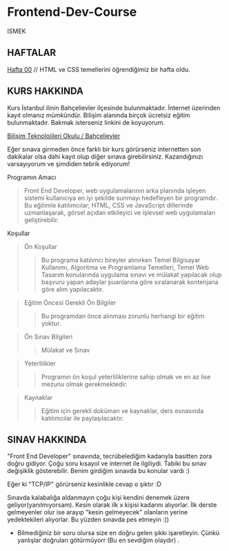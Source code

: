 # Frontend-Dev-Course
ISMEK
## HAFTALAR
[Hafta 00](https://github.com/damlahub/Frontend-Dev-Course/tree/main/Hafta-00)  // HTML ve CSS temellerini öğrendiğimiz bir hafta oldu.

## KURS HAKKINDA
Kurs İstanbul ilinin Bahçelievler ilçesinde bulunmaktadır. İnternet üzerinden kayıt olmanız mümkündür. Bilişim alanında birçok ücretsiz eğitim bulunmaktadır. Bakmak isterseniz linkini de koyuyorum.

[Bilişim Teknolojileri Okulu / Bahçelievler](https://enstitu.ibb.istanbul/portal/kurs_icerik.aspx?KursMerkezi=1076)

Eğer sınava girmeden önce farklı bir kurs görürseniz internetten son dakikalar olsa dahi kayıt olup diğer sınava girebilirsiniz. Kazandığınızı varsayıyorum ve şimdiden tebrik ediyorum!

Programın Amacı
> Front End Developer, web uygulamalarının arka planında işleyen sistemi kullanıcıya en iyi şekilde sunmayı hedefleyen bir programdır. Bu eğitimle katılımcılar; HTML, CSS ve JavaScript dillerinde uzmanlaşarak, görsel açıdan etkileyici ve işlevsel web uygulamaları geliştirebilir.

Koşullar
> Ön Koşullar
>> Bu programa katılımcı bireyler alınırken Temel Bilgisayar Kullanımı, Algoritma ve Programlama Temelleri, Temel Web Tasarım konularında uygulama sınavı ve mülakat yapılacak olup başvuru yapan adaylar puanlarına göre sıralanarak kontenjana göre alım yapılacaktır. 

> Eğitim Öncesi Gerekli Ön Bilgiler
>> Bu programdan önce alınması zorunlu herhangi bir eğitim yoktur.

> Ön Sınav Bilgileri
>> Mülakat ve Sınav

> Yeterlilikler
>> Programın ön koşul yeterliliklerine sahip olmak ve en az lise mezunu olmak gerekmektedir.

> Kaynaklar
>> Eğitim için gerekli doküman ve kaynaklar, ders esnasında katılımcılar ile paylaşılacaktır.

## SINAV HAKKINDA
"Front End Developer" sınavında, tecrübelediğim kadarıyla basitten zora doğru gidiyor. Çoğu soru kısayol ve internet ile ilgiliydi. Tabiki bu sınav değişiklik gösterebilir. Benim girdiğim sınavda bu konular vardı :)

Eğer ki "TCP/IP" görürseniz kesinlikle cevap o şıktır :D

Sınavda kalabalığa aldanmayın çoğu kişi kendini denemek üzere geliyor(yanılmıyorsam). Kesin olarak ilk x kişisi kadarını alıyorlar. İlk derste gelmeyenler olur ise arayıp "kesin gelmeyecek" olanların yerine yedektekileri alıyorlar. Bu yüzden sınavda pes etmeyin :)) 
* Bilmediğiniz bir soru olursa size en doğru gelen şıkkı işaretleyin. Çünkü yanlışlar doğruları götürmüyorr (Bu en sevdiğim olaydır) .
